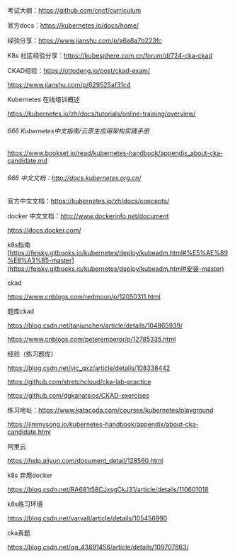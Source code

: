 

考试大纲：https://github.com/cncf/curriculum

官方docs：https://kubernetes.io/docs/home/

经验分享：https://www.jianshu.com/p/a6a8a7b223fc

K8s 社区经验分享：https://kubesphere.com.cn/forum/d/724-cka-ckad

CKAD经验：https://ottodeng.io/post/ckad-exam/

https://www.jianshu.com/p/629525af31c4

Kubernetes 在线培训概述

https://kubernetes.io/zh/docs/tutorials/online-training/overview/

###### 666 Kubernetes中文指南/云原生应用架构实践手册

https://www.bookset.io/read/kubernetes-handbook/appendix_about-cka-candidate.md

###### 666 中文文档：http://docs.kubernetes.org.cn/

官方中文文档：https://kubernetes.io/zh/docs/concepts/





docker 中文文档：http://www.dockerinfo.net/document

https://docs.docker.com/



k8s指南[https://feisky.gitbooks.io/kubernetes/deploy/kubeadm.html#%E5%AE%89%E8%A3%85-master](https://feisky.gitbooks.io/kubernetes/deploy/kubeadm.html#安装-master)



ckad

https://www.cnblogs.com/redmoon/p/12050311.html



题库ckad

https://blog.csdn.net/tanjunchen/article/details/104865939/

https://www.cnblogs.com/peteremperor/p/12785335.html



经验（练习题库）

https://blog.csdn.net/vic_qxz/article/details/108338442

https://github.com/stretchcloud/cka-lab-practice

https://github.com/dgkanatsios/CKAD-exercises



练习地址：https://www.katacoda.com/courses/kubernetes/playground

https://jimmysong.io/kubernetes-handbook/appendix/about-cka-candidate.html



阿里云

https://help.aliyun.com/document_detail/128560.html



k8s 弃用docker

https://blog.csdn.net/RA681t58CJxsgCkJ31/article/details/110601018

k8s练习环境

https://blog.csdn.net/varyall/article/details/105456990



cka真题

https://blog.csdn.net/qq_43891456/article/details/109707863/

